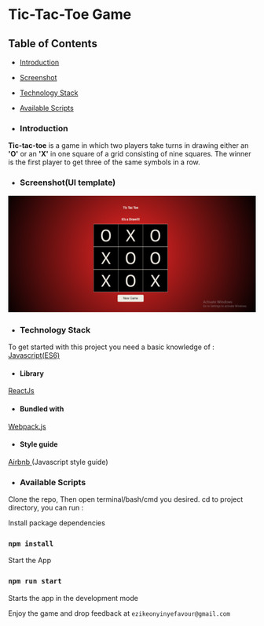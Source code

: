 # Tic-Tac-Toe Game

## Table of Contents

 - [Introduction](#introduction)
 - [Screenshot](#Screenshot)
 - [Technology Stack](#Technology-Stack)
 - [Available Scripts](#Available-Scripts)

 - ### Introduction

**Tic-tac-toe** is a game in which two players take turns in drawing either an **'O'** or an **'X'** in one square of a grid consisting of nine squares. The winner is the first player to get three of the same symbols in a row.


- ### Screenshot(UI template)
![alt](./public/screenShot.PNG)

- ### Technology Stack

To get started with this project you need a basic knowledge of :
[Javascript(ES6)](https://es6.io/)

- #### __Library__
[ReactJs](https://reactjs.org/)

- #### __Bundled with__
[Webpack.js](https://webpack.js.org)

- #### __Style guide__
[Airbnb ](https://github.com/airbnb/javascript)(Javascript style guide)

- ### Available Scripts

Clone the repo,
Then open terminal/bash/cmd you desired. cd to project directory, you can run : 

Install package dependencies

### `npm install`

Start the App

### `npm run start`
Starts the app in the development mode

Enjoy the game and drop feedback at `ezikeonyinyefavour@gmail.com`
